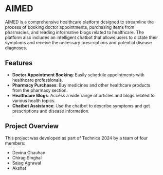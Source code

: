 

# AIMED

AIMED is a comprehensive healthcare platform designed to streamline the process of booking doctor appointments, purchasing items from pharmacies, and reading informative blogs related to healthcare. The platform also includes an intelligent chatbot that allows users to dictate their symptoms and receive the necessary prescriptions and potential disease diagnoses.

## Features

- **Doctor Appointment Booking**: Easily schedule appointments with healthcare professionals.
- **Pharmacy Purchases**: Buy medicines and other healthcare products from the pharmacy section.
- **Healthcare Blogs**: Access a wide range of articles and blogs related to various health topics.
- **Chatbot Assistance**: Use the chatbot to describe symptoms and get prescriptions and disease information.

## Project Overview

This project was developed as part of Technica 2024 by a team of four members:

- Devina Chauhan
- Chirag Singhal
- Sajag Agrawal
- Akshat

